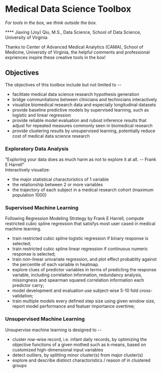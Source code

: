 # Medical Data Science Toolbox
*For tools in the box, we think outside the box.* <br/>

**** Jiaxing (Joy) Qiu, M.S., Data Science, School of Data Science, University of Virginia  <br/>

Thanks to Center of Advanced Medical Analytics (CAMA), School of Medicine, University of Virginia, the helpful comments and professional expriences inspire these creative tools in the box!<br/>

## Objectives
The objectives of this toolbox include but not limited to --
- facilitate medical data science research hypothesis generation
- bridge communitations between clinicians and technicians interactively
- visualize biomedical research data and especially longitudinal datasets
- provide baseline predictive models by supervised learning, such as logistic and linear regression
- provide reliable model evaluation and rubost inference results that adjust for repeated measures commonly seen in biomedical research
- provide clustering results by unsupervised learning, potentially reduce cost of medical data science research

### Exploratory Data Analysis
"Exploring your data does as much harm as not to explore it at all. -- Frank E Harrell" <br/>
Interactively visualize:
- the major statistical charactoristics of 1 variable
- the relationship between 2 or more variables
- the trajectory of each subject in a medical research cohort (maximum population 1000)

### Supervised Machine Learning
Following Regression Modeling Strstegy by Frank E Harrell, compute restricted cubic spline regression that satisfys most user cased in medical machine learning.
- train restricted cubic spline logistic regression if binary response is selected;
- train restricted cubic spline linear regression if continuous numeric response is selected;
- train non-linear univariate regression, and plot effect probablity against the percentile of each variable in heatmap.
- explore clues of predictor variables in terms of predicting the response variable, including correlation information, redundancy analysis, missingness and spearman squared correlation information each predictor carry;
- model development and evaluation use subject-wise 5-10 fold cross-validation;
- train multiple models every defined step size using given window size, report model performance and featuer importance overtime;

### Unsupervised Machine Learning
Unsupervise machine learning is designed to --
- cluster row-wise record, i.e. infant daily records, by optimizing the objective functions of a given mothed such as k-means, based on customized high-dimensional input variables
- detect outliers, by splitting minor cluster(s) from major cluster(s)
- explore and describe distinct charactoristics / reason of in clustered groups
